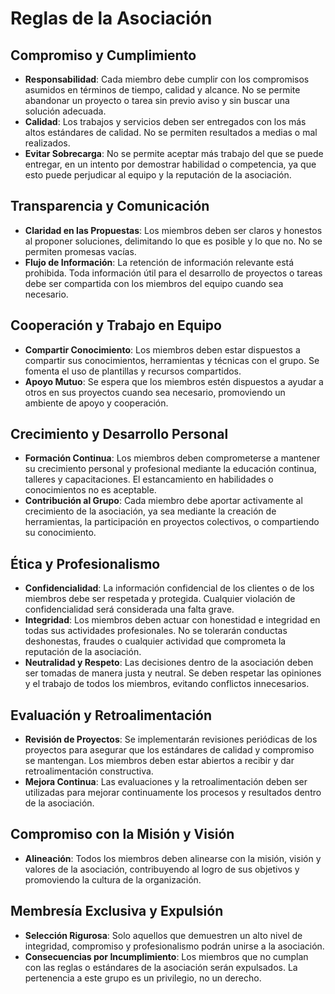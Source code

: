 # Reglas de la Asociación

## Compromiso y Cumplimiento

- **Responsabilidad**: Cada miembro debe cumplir con los compromisos asumidos en términos de tiempo, calidad y alcance. No se permite abandonar un proyecto o tarea sin previo aviso y sin buscar una solución adecuada.
- **Calidad**: Los trabajos y servicios deben ser entregados con los más altos estándares de calidad. No se permiten resultados a medias o mal realizados.
- **Evitar Sobrecarga**: No se permite aceptar más trabajo del que se puede entregar, en un intento por demostrar habilidad o competencia, ya que esto puede perjudicar al equipo y la reputación de la asociación.

## Transparencia y Comunicación

- **Claridad en las Propuestas**: Los miembros deben ser claros y honestos al proponer soluciones, delimitando lo que es posible y lo que no. No se permiten promesas vacías.
- **Flujo de Información**: La retención de información relevante está prohibida. Toda información útil para el desarrollo de proyectos o tareas debe ser compartida con los miembros del equipo cuando sea necesario.

## Cooperación y Trabajo en Equipo

- **Compartir Conocimiento**: Los miembros deben estar dispuestos a compartir sus conocimientos, herramientas y técnicas con el grupo. Se fomenta el uso de plantillas y recursos compartidos.
- **Apoyo Mutuo**: Se espera que los miembros estén dispuestos a ayudar a otros en sus proyectos cuando sea necesario, promoviendo un ambiente de apoyo y cooperación.

## Crecimiento y Desarrollo Personal

- **Formación Continua**: Los miembros deben comprometerse a mantener su crecimiento personal y profesional mediante la educación continua, talleres y capacitaciones. El estancamiento en habilidades o conocimientos no es aceptable.
- **Contribución al Grupo**: Cada miembro debe aportar activamente al crecimiento de la asociación, ya sea mediante la creación de herramientas, la participación en proyectos colectivos, o compartiendo su conocimiento.

## Ética y Profesionalismo

- **Confidencialidad**: La información confidencial de los clientes o de los miembros debe ser respetada y protegida. Cualquier violación de confidencialidad será considerada una falta grave.
- **Integridad**: Los miembros deben actuar con honestidad e integridad en todas sus actividades profesionales. No se tolerarán conductas deshonestas, fraudes o cualquier actividad que comprometa la reputación de la asociación.
- **Neutralidad y Respeto**: Las decisiones dentro de la asociación deben ser tomadas de manera justa y neutral. Se deben respetar las opiniones y el trabajo de todos los miembros, evitando conflictos innecesarios.

## Evaluación y Retroalimentación

- **Revisión de Proyectos**: Se implementarán revisiones periódicas de los proyectos para asegurar que los estándares de calidad y compromiso se mantengan. Los miembros deben estar abiertos a recibir y dar retroalimentación constructiva.
- **Mejora Continua**: Las evaluaciones y la retroalimentación deben ser utilizadas para mejorar continuamente los procesos y resultados dentro de la asociación.

## Compromiso con la Misión y Visión

- **Alineación**: Todos los miembros deben alinearse con la misión, visión y valores de la asociación, contribuyendo al logro de sus objetivos y promoviendo la cultura de la organización.

## Membresía Exclusiva y Expulsión

- **Selección Rigurosa**: Solo aquellos que demuestren un alto nivel de integridad, compromiso y profesionalismo podrán unirse a la asociación.
- **Consecuencias por Incumplimiento**: Los miembros que no cumplan con las reglas o estándares de la asociación serán expulsados. La pertenencia a este grupo es un privilegio, no un derecho.
